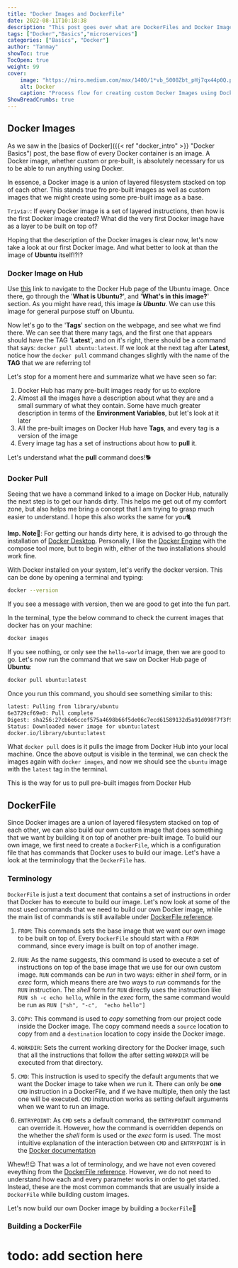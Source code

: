 ```yaml
---
title: "Docker Images and DockerFile"
date: 2022-08-11T10:18:38
description: "This post goes over what are DockerFiles and Docker Images"
tags: ["Docker","Basics","microservices"]
categories: ["Basics", "Docker"]
author: "Tanmay"
showToc: true
TocOpen: true
weight: 99
cover:
    image: "https://miro.medium.com/max/1400/1*vb_5008Zbt_pHj7qx44p0Q.png"
    alt: Docker
    caption: "Process flow for creating custom Docker Images using DockerFile"
ShowBreadCrumbs: true
---
```

 ## Docker Images

As we saw in the [basics of Docker]({{< ref "docker_intro" >}} "Docker Basics") post, the base flow of every Docker
container is an image. A Docker image, whether custom or pre-built, is absolutely necessary for us to be able to run
anything using Docker. 

In essence, a Docker image is a union of layered filesystem stacked on top of each other. This stands true fro pre-built
images as well as custom images that we might create using some pre-built image as a base. 

`Trivia💡`: If every Docker image is a set of layered instructions, then how is the first Docker image created? What
did the very first Docker image have as a layer to be built on top of?

Hoping that the description of the Docker images is clear now, let's now take a look at our first Docker image. And
what better to look at than the image of **Ubuntu** itself!?!?

### Docker Image on Hub
Use [this](https://hub.docker.com/_/ubuntu) link to navigate to the Docker Hub page of the Ubuntu image. Once there,
go through the '**What is Ubuntu?**',  and '**What's in this image?**' section. As you might have read, this image ***is Ubuntu***.
We can use this image for general purpose stuff on Ubuntu. 

Now let's go to the '**Tags**' section on the webpage, and see what we find there. We can see that there many tags, 
and the first one that appears should have the TAG '**Latest**', and on it's right, there should be a command that says: 
`docker pull ubuntu:latest`. If we look at the next tag after **Latest**, notice how the `docker pull` command changes 
slightly with the name of the **TAG** that we are referring to!

Let's stop for a moment here and summarize what we have seen so far:
1) Docker Hub has many pre-built images ready for us to explore
2) Almost all the images have a description about what they are and a small summary of what they contain. Some have 
much greater description in terms of the **Environment Variables**, but let's look at it later
3) All the pre-built images on Docker Hub have **Tags**, and every tag is a version of the image
4) Every image tag has a set of instructions about how to **pull** it. 

Let's understand what the **pull** command does!🐕

### Docker Pull

Seeing that we have a command linked to a image on Docker Hub, naturally the next step is to get our hands dirty. This
 helps me get out of my comfort zone, but also helps me bring a concept that I am trying to grasp much easier to 
understand. I hope this also works the same for you🐈

**Imp. Note🐳**: For getting our hands dirty here, it is advised to go through the installation of 
[Docker Desktop](https://docs.docker.com/get-docker/). Personally, I like the 
[Docker Engine](https://docs.docker.com/engine/install/ubuntu/) with the compose tool more, but to begin with, either 
of the two installations should work fine.

With Docker installed on your system, let's verify the docker version. This can be done by opening a terminal and 
typing:

```bash
docker --version
```

If you see a message with version, then we are good to get into the fun part.

In the terminal, type the below command to check the current images that docker has on your machine: 
```bash 
docker images
```

If you see nothing, or only see the `hello-world` image, then we are good to go. Let's now run the command that we saw 
on Docker Hub page of **Ubuntu**:
```bash
docker pull ubuntu:latest
```

Once you run this command, you should see something similar to this:
```bash
latest: Pulling from library/ubuntu
6e3729cf69e0: Pull complete 
Digest: sha256:27cb6e6ccef575a4698b66f5de06c7ecd61589132d5a91d098f7f3f9285415a9
Status: Downloaded newer image for ubuntu:latest
docker.io/library/ubuntu:latest
```

What `docker pull` does is it pulls the image from Docker Hub into your local machine. Once the above output is visible 
in the terminal, we can check the images again with `docker images`, and now we should see the `ubuntu` image with the 
`latest` tag in the terminal.

This is the way for us to pull pre-built images from Docker Hub

## DockerFile

Since Docker images are a union of layered filesystem stacked on top of each other, we can also build our own custom 
image that does something that we want by building it on top of another pre-built image. To build our own image, we 
first need to create a `DockerFile`, which is a configuration file that has commands that Docker uses to build our 
image. Let's have a look at the terminology that the `DockerFile` has.

### Terminology

`DockerFile` is just a text document that contains a set of instructions in order that Docker has to execute to build
our image. Let's now look at some of the most used commands that we need to build our own Docker image, while the main
 list of commands is still available under [DockerFile reference](https://docs.docker.com/engine/reference/builder/).

1) `FROM`: This commands sets the base image that we want our own image to be built on top of. Every `DockerFile` 
should start with a `FROM` command, since every image is built on top of another image. 

2) `RUN`: As the name suggests, this command is used to execute a set of instructions on top of the base image that we 
use for our own custom image. `RUN` commands can be *run* in two ways: either in *shell* form, or in *exec* form, which
means there are two ways to *run* commands for the `RUN` instruction. The *shell* form for `RUN` directly uses the 
instruction like `RUN sh -c echo hello`, while in the *exec* form, the same command would be run as `RUN ["sh", "-c", 
"echo hello"]`

3) `COPY`: This command is used to *copy* something from our project code inside the Docker image. The copy command 
needs a `source` location to copy from and a `destination` location to copy inside the Docker image. 
4) `WORKDIR`: Sets the current working directory for the Docker image, such that all the instructions that follow the
after setting `WORKDIR` will be executed from that directory.
5) `CMD`: This instruction is used to specify the default arguments that we want the Docker image to take when we run 
it. There can only be **one** `CMD` instruction in a DockerFile, and if we have multiple, then only the last one will 
be executed. `CMD` instruction works as setting default arguments when we want to run an image.
6) `ENTRYPOINT`: As `CMD` sets a default command, the `ENTRYPOINT` command can override it. However, how the command
is overridden depends on the whether the *shell* form is used or the *exec* form is used. The most intuitive explanation
of the interaction between `CMD` and `ENTRYPOINT` is in the 
[Docker documentation](https://docs.docker.com/engine/reference/builder/#understand-how-cmd-and-entrypoint-interact)

Whew!!😌 That was a lot of terminology, and we have not even covered eveything from the 
[DockerFile reference](https://docs.docker.com/engine/reference/builder/). However, we do not need to understand how 
each and every parameter works in order to get started. Instead, these are the most common commands that are usually 
inside a `DockerFile` while building custom images.

Let's now build our own Docker image by building a `DockerFile`🤩

### Building a DockerFile

# todo: add section here
